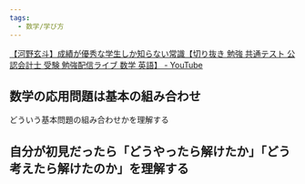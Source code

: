 ```yaml
---
tags:
  - 数学/学び方
---
```

[【河野玄斗】成績が優秀な学生しか知らない常識【切り抜き 勉強 共通テスト 公認会計士 受験 勉強配信ライブ 数学 英語】 - YouTube](https://www.youtube.com/watch?v=TsW-Pn-hK9E)


## 数学の応用問題は基本の組み合わせ

どういう基本問題の組み合わせかを理解する

## 自分が初見だったら「どうやったら解けたか」「どう考えたら解けたのか」を理解する


